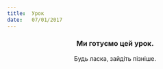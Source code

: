 ```yaml
---
title:  Урок
date:   07/01/2017
---
```


### <center>Ми готуємо цей урок.</center>
<center>Будь ласка, зайдіть пізніше.</center>